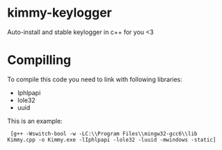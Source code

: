 # kimmy-keylogger
Auto-install and stable keylogger in c++ for you &lt;3

# Compilling 
  To compile this code you need to link with following libraries: 
* Iphlpapi
* lole32 
* uuid
 
This is an example:

     [g++ -Wswitch-bool -w -LC:\\Program Files\\mingw32-gcc6\\lib Kimmy.cpp -o Kimmy.exe -lIphlpapi -lole32 -luuid -mwindows -static]
     
